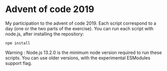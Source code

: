 # Advent of code 2019
My participation to the advent of code 2019. Each script correspond to a day (one or the two parts of the exercise). You can run each script with node.js, after installing the repository:
```
npm install
```

Warning : Node.js 13.2.0 is the minimum node version required to run these scripts. You can use older versions, with the experimental ESModules support flag.
